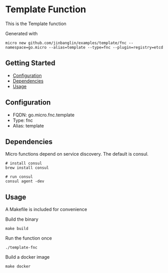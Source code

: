 # Template Function

This is the Template function

Generated with

```
micro new github.com/jinbanglin/examples/template/fnc --namespace=go.micro --alias=template --type=fnc --plugin=registry=etcd
```

## Getting Started

- [Configuration](#configuration)
- [Dependencies](#dependencies)
- [Usage](#usage)

## Configuration

- FQDN: go.micro.fnc.template
- Type: fnc
- Alias: template

## Dependencies

Micro functions depend on service discovery. The default is consul.

```
# install consul
brew install consul

# run consul
consul agent -dev
```

## Usage

A Makefile is included for convenience

Build the binary

```
make build
```

Run the function once
```
./template-fnc
```

Build a docker image
```
make docker
```